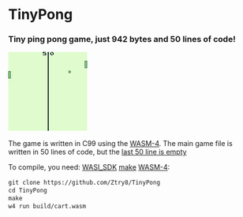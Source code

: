 # TinyPong
### Tiny ping pong game, just 942 bytes and 50 lines of code! 
![video](https://github.com/Ztry8/TinyPong/blob/main/assets/video.gif)  

The game is written in C99 using the [WASM-4](https://main--wasm4.netlify.app/).
The main game file is written in 50 lines of code, but the [last 50 line is empty](https://stackoverflow.com/questions/72271/no-newline-at-end-of-file-compiler-warning)

To compile, you need: [WASI_SDK](https://github.com/WebAssembly/wasi-sdk) [make](https://www.gnu.org/software/make/manual/make.html) [WASM-4](https://main--wasm4.netlify.app/docs/getting-started/setup):
```
git clone https://github.com/Ztry8/TinyPong
cd TinyPong
make
w4 run build/cart.wasm
```
